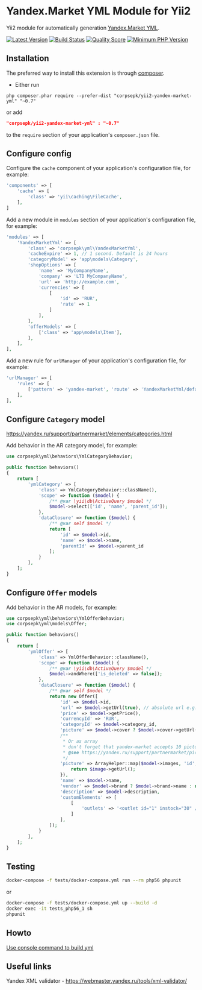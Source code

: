Yandex.Market YML Module for Yii2
==========================
Yii2 module for automatically generation [Yandex.Market YML](https://yandex.ru/support/webmaster/goods-prices/technical-requirements.xml).

[![Latest Version](https://img.shields.io/github/tag/corpsepk/yii2-yandex-market-yml.svg?style=flat-square&label=release)](https://github.com/corpsepk/yii2-yandex-market-yml/tags)
[![Build Status](https://github.com/corpsepk/yii2-yandex-market-yml/workflows/build/badge.svg)](https://github.com/yiisoft/yii2-queue/actions)
[![Quality Score](https://img.shields.io/scrutinizer/g/corpsepk/yii2-yandex-market-yml.svg?style=flat-square)](https://scrutinizer-ci.com/g/corpsepk/yii2-yandex-market-yml)
[![Minimum PHP Version](https://img.shields.io/badge/php-%3E%3D%205.6-8892BF.svg?style=flat-square)](https://php.net/)

Installation
------------
The preferred way to install this extension is through [composer](http://getcomposer.org/download/).

* Either run

```
php composer.phar require --prefer-dist "corpsepk/yii2-yandex-market-yml" "~0.7"
```

or add

```json
"corpsepk/yii2-yandex-market-yml" : "~0.7"
```

to the `require` section of your application's `composer.json` file.


Configure config
------------
Configure the `cache` component of your application's configuration file, for example:

```php
'components' => [
    'cache' => [
        'class' => 'yii\caching\FileCache',
    ],
]
```

Add a new module in `modules` section of your application's configuration file, for example:

```php
'modules' => [
    'YandexMarketYml' => [
        'class' => 'corpsepk\yml\YandexMarketYml',
        'cacheExpire' => 1, // 1 second. Default is 24 hours
        'categoryModel' => 'app\models\Category',
        'shopOptions' => [
            'name' => 'MyCompanyName',
            'company' => 'LTD MyCompanyName',
            'url' => 'http://example.com',
            'currencies' => [
                [
                    'id' => 'RUR',
                    'rate' => 1
                ]
            ],
        ],
        'offerModels' => [
            ['class' => 'app\models\Item'],
        ],
    ],
],
```

Add a new rule for `urlManager` of your application's configuration file, for example:

```php
'urlManager' => [
    'rules' => [
        ['pattern' => 'yandex-market', 'route' => 'YandexMarketYml/default/index', 'suffix' => '.yml'],
    ],
],
```


Configure `Category` model
------------
https://yandex.ru/support/partnermarket/elements/categories.html

Add behavior in the AR category model, for example:

```php
use corpsepk\yml\behaviors\YmlCategoryBehavior;

public function behaviors()
{
    return [
        'ymlCategory' => [
            'class' => YmlCategoryBehavior::className(),
            'scope' => function ($model) {
                /** @var \yii\db\ActiveQuery $model */
                $model->select(['id', 'name', 'parent_id']);
            },
            'dataClosure' => function ($model) {
                /** @var self $model */
                return [
                    'id' => $model->id,
                    'name' => $model->name,
                    'parentId' => $model->parent_id
                ];
            }
        ],
    ];
}
```

Configure `Offer` models
------------

Add behavior in the AR models, for example:

```php
use corpsepk\yml\behaviors\YmlOfferBehavior;
use corpsepk\yml\models\Offer;

public function behaviors()
{
    return [
        'ymlOffer' => [
            'class' => YmlOfferBehavior::className(),
            'scope' => function ($model) {
                /** @var \yii\db\ActiveQuery $model */
                $model->andWhere(['is_deleted' => false]);
            },
            'dataClosure' => function ($model) {
                /** @var self $model */
                return new Offer([
                    'id' => $model->id,
                    'url' => $model->getUrl(true), // absolute url e.g. http://example.com/item/1256
                    'price' => $model->getPrice(),
                    'currencyId' => 'RUR',
                    'categoryId' => $model->category_id,
                    'picture' => $model->cover ? $model->cover->getUrl() : null,
                    /**
                     * Or as array
                     * don't forget that yandex-market accepts 10 pictures max
                     * @see https://yandex.ru/support/partnermarket/picture.xml
                     */
                    'picture' => ArrayHelper::map($model->images, 'id', function ($image) {
                        return $image->getUrl();
                    }),
                    'name' => $model->name,
                    'vendor' => $model->brand ? $model->brand->name : null,
                    'description' => $model->description,
                    'customElements' => [
                        [
                            'outlets' => '<outlet id="1" instock="30" />'
                        ]
                    ],
                ]);
            }
        ],
    ];
}
```

Testing
------------

```bash
docker-compose -f tests/docker-compose.yml run --rm php56 phpunit
```

or 

```bash
docker-compose -f tests/docker-compose.yml up --build -d
docker exec -it tests_php56_1 sh
phpunit
```

Howto
------------

[Use console command to build yml](https://github.com/corpsepk/yii2-yandex-market-yml/blob/master/docs/console-command-basic.md)


Useful links
------------
Yandex XML validator - https://webmaster.yandex.ru/tools/xml-validator/
